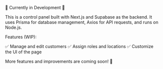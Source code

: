 🚧 Currently in Development 🚧

This is a control panel built with Next.js and Supabase as the backend. It uses Prisma for database management, Axios for API requests, and runs on Node.js.

Features (WIP):

✅ Manage and edit customers
✅ Assign roles and locations
✅ Customize the UI of the page

More features and improvements are coming soon! 🚀
